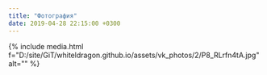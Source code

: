 ```yaml
---
title: "Фотография"
date: 2019-04-28 22:15:00 +0300
---
```



{% include media.html f="D:/site/GiT/whiteldragon.github.io/assets/vk_photos/2/P8_RLrfn4tA.jpg" alt="" %}
